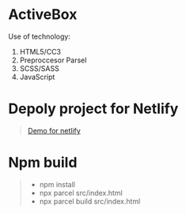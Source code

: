 # ActiveBox


Use of technology:
1. HTML5/CC3
2. Preproccesor Parsel
3. SCSS/SASS
4. JavaScript

# Depoly project for Netlify
> [Demo for netlify](https://activebox-pavlov.netlify.app/)    

# Npm build
> - npm install
> - npx parcel src/index.html
> - npx parcel build src/index.html

